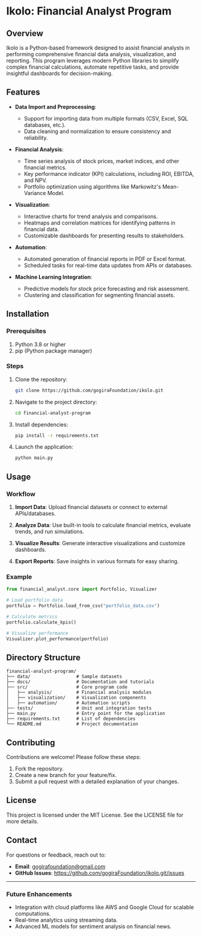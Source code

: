 # Ikolo: Financial Analyst Program

## Overview

Ikolo is a Python-based framework designed to assist financial analysts in performing comprehensive financial data analysis, visualization, and reporting. This program leverages modern Python libraries to simplify complex financial calculations, automate repetitive tasks, and provide insightful dashboards for decision-making.

## Features

- **Data Import and Preprocessing**:
  - Support for importing data from multiple formats (CSV, Excel, SQL databases, etc.).
  - Data cleaning and normalization to ensure consistency and reliability.

- **Financial Analysis**:
  - Time series analysis of stock prices, market indices, and other financial metrics.
  - Key performance indicator (KPI) calculations, including ROI, EBITDA, and NPV.
  - Portfolio optimization using algorithms like Markowitz's Mean-Variance Model.

- **Visualization**:
  - Interactive charts for trend analysis and comparisons.
  - Heatmaps and correlation matrices for identifying patterns in financial data.
  - Customizable dashboards for presenting results to stakeholders.

- **Automation**:
  - Automated generation of financial reports in PDF or Excel format.
  - Scheduled tasks for real-time data updates from APIs or databases.

- **Machine Learning Integration**:
  - Predictive models for stock price forecasting and risk assessment.
  - Clustering and classification for segmenting financial assets.

## Installation

### Prerequisites

1. Python 3.8 or higher
2. pip (Python package manager)

### Steps

1. Clone the repository:
   ```bash
   git clone https://github.com/gogiraFoundation/ikolo.git
   ```

2. Navigate to the project directory:
   ```bash
   cd financial-analyst-program
   ```

3. Install dependencies:
   ```bash
   pip install -r requirements.txt
   ```

4. Launch the application:
   ```bash
   python main.py
   ```

## Usage

### Workflow
1. **Import Data**:
   Upload financial datasets or connect to external APIs/databases.

2. **Analyze Data**:
   Use built-in tools to calculate financial metrics, evaluate trends, and run simulations.

3. **Visualize Results**:
   Generate interactive visualizations and customize dashboards.

4. **Export Reports**:
   Save insights in various formats for easy sharing.

### Example

```python
from financial_analyst.core import Portfolio, Visualizer

# Load portfolio data
portfolio = Portfolio.load_from_csv("portfolio_data.csv")

# Calculate metrics
portfolio.calculate_kpis()

# Visualize performance
Visualizer.plot_performance(portfolio)
```

## Directory Structure

```
financial-analyst-program/
├── data/                 # Sample datasets
├── docs/                 # Documentation and tutorials
├── src/                  # Core program code
│   ├── analysis/         # Financial analysis modules
│   ├── visualization/    # Visualization components
│   ├── automation/       # Automation scripts
├── tests/                # Unit and integration tests
├── main.py               # Entry point for the application
├── requirements.txt      # List of dependencies
└── README.md             # Project documentation
```

## Contributing

Contributions are welcome! Please follow these steps:

1. Fork the repository.
2. Create a new branch for your feature/fix.
3. Submit a pull request with a detailed explanation of your changes.

## License

This project is licensed under the MIT License. See the LICENSE file for more details.

## Contact

For questions or feedback, reach out to:
- **Email**: gogirafoundation@gmail.com
- **GitHub Issues**: https://github.com/gogiraFoundation/ikolo.git/issues

---

### Future Enhancements

- Integration with cloud platforms like AWS and Google Cloud for scalable computations.
- Real-time analytics using streaming data.
- Advanced ML models for sentiment analysis on financial news.


